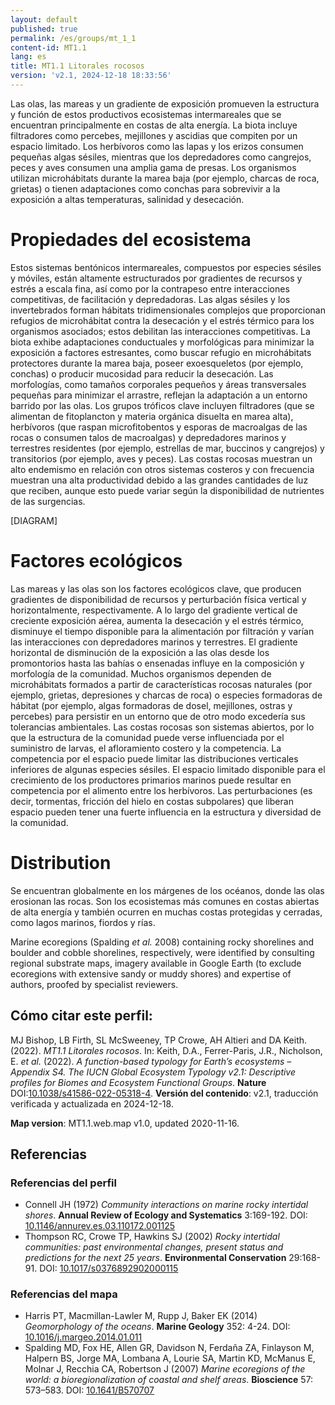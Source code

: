 ```yaml
---
layout: default
published: true
permalink: /es/groups/mt_1_1
content-id: MT1.1
lang: es
title: MT1.1 Litorales rocosos
version: 'v2.1, 2024-12-18 18:33:56'
---
```


Las olas, las mareas y un gradiente de exposición promueven la estructura y función de estos productivos ecosistemas intermareales que se encuentran principalmente en costas de alta energía. La biota incluye filtradores como percebes, mejillones y ascidias que compiten por un espacio limitado. Los herbívoros como las lapas y los erizos consumen pequeñas algas sésiles, mientras que los depredadores como cangrejos, peces y aves consumen una amplia gama de presas. Los organismos utilizan microhábitats durante la marea baja (por ejemplo, charcas de roca, grietas) o tienen adaptaciones como conchas para sobrevivir a la exposición a altas temperaturas, salinidad y desecación.

# Propiedades del ecosistema
 
Estos sistemas bentónicos intermareales, compuestos por especies sésiles y móviles, están altamente estructurados por gradientes de recursos y estrés a escala fina, así como por la contrapeso entre interacciones competitivas, de facilitación y depredadoras. Las algas sésiles y los invertebrados forman hábitats tridimensionales complejos que proporcionan refugios de microhábitat contra la desecación y el estrés térmico para los organismos asociados; estos debilitan las interacciones competitivas. La biota exhibe adaptaciones conductuales y morfológicas para minimizar la exposición a factores estresantes, como buscar refugio en microhábitats protectores durante la marea baja, poseer exoesqueletos (por ejemplo, conchas) o producir mucosidad para reducir la desecación. Las morfologías, como tamaños corporales pequeños y áreas transversales pequeñas para minimizar el arrastre, reflejan la adaptación a un entorno barrido por las olas. Los grupos tróficos clave incluyen filtradores (que se alimentan de fitoplancton y materia orgánica disuelta en marea alta), herbívoros (que raspan microfitobentos y esporas de macroalgas de las rocas o consumen talos de macroalgas) y depredadores marinos y terrestres residentes (por ejemplo, estrellas de mar, buccinos y cangrejos) y transitorios (por ejemplo, aves y peces). Las costas rocosas muestran un alto endemismo en relación con otros sistemas costeros y con frecuencia muestran una alta productividad debido a las grandes cantidades de luz que reciben, aunque esto puede variar según la disponibilidad de nutrientes de las surgencias.

[DIAGRAM]

# Factores ecológicos
 
Las mareas y las olas son los factores ecológicos clave, que producen gradientes de disponibilidad de recursos y perturbación física vertical y horizontalmente, respectivamente. A lo largo del gradiente vertical de creciente exposición aérea, aumenta la desecación y el estrés térmico, disminuye el tiempo disponible para la alimentación por filtración y varían las interacciones con depredadores marinos y terrestres. El gradiente horizontal de disminución de la exposición a las olas desde los promontorios hasta las bahías o ensenadas influye en la composición y morfología de la comunidad. Muchos organismos dependen de microhábitats formados a partir de características rocosas naturales (por ejemplo, grietas, depresiones y charcas de roca) o especies formadoras de hábitat (por ejemplo, algas formadoras de dosel, mejillones, ostras y percebes) para persistir en un entorno que de otro modo excedería sus tolerancias ambientales. Las costas rocosas son sistemas abiertos, por lo que la estructura de la comunidad puede verse influenciada por el suministro de larvas, el afloramiento costero y la competencia. La competencia por el espacio puede limitar las distribuciones verticales inferiores de algunas especies sésiles. El espacio limitado disponible para el crecimiento de los productores primarios marinos puede resultar en competencia por el alimento entre los herbívoros. Las perturbaciones (es decir, tormentas, fricción del hielo en costas subpolares) que liberan espacio pueden tener una fuerte influencia en la estructura y diversidad de la comunidad.
 
# Distribution
 
Se encuentran globalmente en los márgenes de los océanos, donde las olas erosionan las rocas. Son los ecosistemas más comunes en costas abiertas de alta energía y también ocurren en muchas costas protegidas y cerradas, como lagos marinos, fiordos y rías.

Marine ecoregions (Spalding _et al._ 2008) containing rocky shorelines and boulder and cobble shorelines, respectively, were identified by consulting regional substrate maps, imagery available in Google Earth (to exclude ecoregions with extensive sandy or muddy shores) and expertise of authors, proofed by specialist reviewers.

## Cómo citar este perfil:

MJ Bishop, LB Firth, SL McSweeney, TP Crowe, AH Altieri and DA Keith. (2022). *MT1.1 Litorales rocosos*. In: Keith, D.A., Ferrer-Paris, J.R., Nicholson, E. *et al.* (2022). *A function-based typology for Earth’s ecosystems – Appendix S4. The IUCN Global Ecosystem Typology v2.1: Descriptive profiles for Biomes and Ecosystem Functional Groups*. **Nature** DOI:[10.1038/s41586-022-05318-4](https://doi.org/10.1038/s41586-022-05318-4).
**Versión del contenido**: v2.1, traducción verificada y actualizada en 2024-12-18.

**Map version**: MT1.1.web.map v1.0, updated 2020-11-16.

## Referencias

### Referencias del perfil
* Connell JH  (1972) *Community interactions on marine rocky intertidal shores*. **Annual Review of Ecology and Systematics** 3:169-192. DOI: [10.1146/annurev.es.03.110172.001125](http://doi.org/10.1146/annurev.es.03.110172.001125)
* Thompson RC, Crowe TP, Hawkins SJ  (2002) *Rocky intertidal communities: past environmental changes, present status and predictions for the next 25 years*. **Environmental Conservation** 29:168-91. DOI: [10.1017/s0376892902000115](http://doi.org/10.1017/s0376892902000115)

### Referencias del mapa
* Harris PT, Macmillan-Lawler M, Rupp J, Baker EK  (2014) *Geomorphology of the oceans*. **Marine Geology** 352: 4-24. DOI: [10.1016/j.margeo.2014.01.011](http://doi.org/10.1016/j.margeo.2014.01.011)
* Spalding MD, Fox HE, Allen GR, Davidson N, Ferdaña ZA, Finlayson M, Halpern BS, Jorge MA, Lombana A, Lourie SA, Martin KD, McManus E, Molnar J, Recchia CA, Robertson J  (2007) *Marine ecoregions of the world: a bioregionalization of coastal and shelf areas*. **Bioscience** 57: 573–583. DOI: [10.1641/B570707](http://doi.org/10.1641/B570707)
